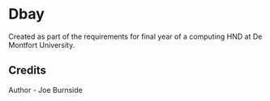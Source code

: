 # Dbay

Created as part of the requirements for final year of a computing HND at De Montfort University.


## Credits

Author - Joe Burnside
